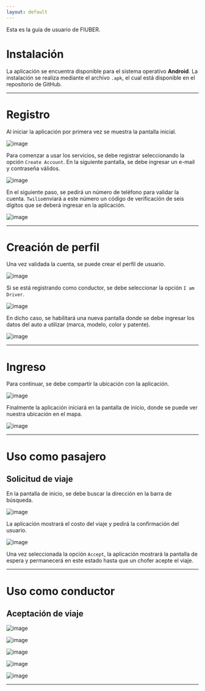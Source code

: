 ```yaml
---
layout: default
---
```


Esta es la guía de usuario de FIUBER.

# Instalación

La aplicación se encuentra disponible para el sistema operativo **Android**.
La instalación se realiza mediante el archivo `.apk`, el cual está disponible
en el repositorio de GitHub.

* * *

# Registro

Al iniciar la aplicación por primera vez se muestra la pantalla inicial.

![image](https://user-images.githubusercontent.com/43656633/205339283-c3cc945d-f8a5-4257-a44a-eca6163d8398.png)

Para comenzar a usar los servicios, se debe registrar seleccionando
la opción `Create Account`. En la siguiente pantalla, se debe ingresar
un e-mail y contraseña válidos.

![image](https://user-images.githubusercontent.com/43656633/205339660-6c90162a-3dd6-4bbe-91e6-7324527fa582.png)

En el siguiente paso, se pedirá un número de teléfono para
validar la cuenta. `Twilio`enviará a este número un código de verificación
de seis dígitos que se deberá ingresar en la aplicación.

![image](https://user-images.githubusercontent.com/43656633/205341038-fcb709d8-166b-4857-9608-3d2e4c10021a.png)

* * *

# Creación de perfil

Una vez validada la cuenta, se puede crear el perfil de usuario.

![image](https://user-images.githubusercontent.com/43656633/205341851-db44c982-a0bb-4403-b895-a7486500572e.png)

Si se está registrando como conductor, se debe seleccionar la opción `I am Driver`.

![image](https://user-images.githubusercontent.com/43656633/205341981-b3752bbf-0ef9-4dc3-b2f4-bf09a8238532.png)

En dicho caso, se habilitará una nueva pantalla donde se debe ingresar los datos del auto a
utilizar (marca, modelo, color y patente).

![image](https://user-images.githubusercontent.com/43656633/205342251-678daddb-4a4c-4496-ab52-aa8a6c8f7731.png)

* * *

# Ingreso

Para continuar, se debe compartir la ubicación con la aplicación.

![image](https://user-images.githubusercontent.com/43656633/205342463-54793bcd-152f-4021-a3f1-7afc6ebd64f3.png)

Finalmente la aplicación iniciará en la pantalla de inicio, donde se puede ver nuestra ubicación en el mapa.

![image](https://user-images.githubusercontent.com/43656633/205508129-cca75c21-3ad6-4646-9f44-c9dfb92594f5.png)

* * *

# Uso como pasajero

## Solicitud de viaje

En la pantalla de inicio, se debe buscar la dirección en la barra de búsqueda.

![image](https://user-images.githubusercontent.com/43656633/205508215-8e3ba094-e762-449e-99b5-9cb9f43d5ffc.png)

La aplicación mostrará el costo del viaje y pedirá la confirmación del usuario.

![image](https://user-images.githubusercontent.com/43656633/205508351-1cb8d5eb-2358-4c02-a075-eb480ca1c4bb.png)

Una vez seleccionada la opción `Accept`, la aplicación mostrará la pantalla de espera y
permanecerá en este estado hasta que un chofer acepte el viaje.

* * *

# Uso como conductor

## Aceptación de viaje

![image](https://user-images.githubusercontent.com/43656633/206881626-8d1a9c6a-02f4-42dc-a2c2-eea9e4bac2bf.png)

![image](https://user-images.githubusercontent.com/43656633/206881644-dd2c78a4-c649-43b6-9056-bb736b05c0f0.png)

![image](https://user-images.githubusercontent.com/43656633/206881655-fa5568dc-74e1-4c44-9d8f-9f5db8170a09.png)

![image](https://user-images.githubusercontent.com/43656633/206881726-582d4d2c-217d-4bce-b785-eaea321984f5.png)

![image](https://user-images.githubusercontent.com/43656633/206881741-1a0dfd9a-2d01-499d-acca-7bae42864e68.png)

* * *
